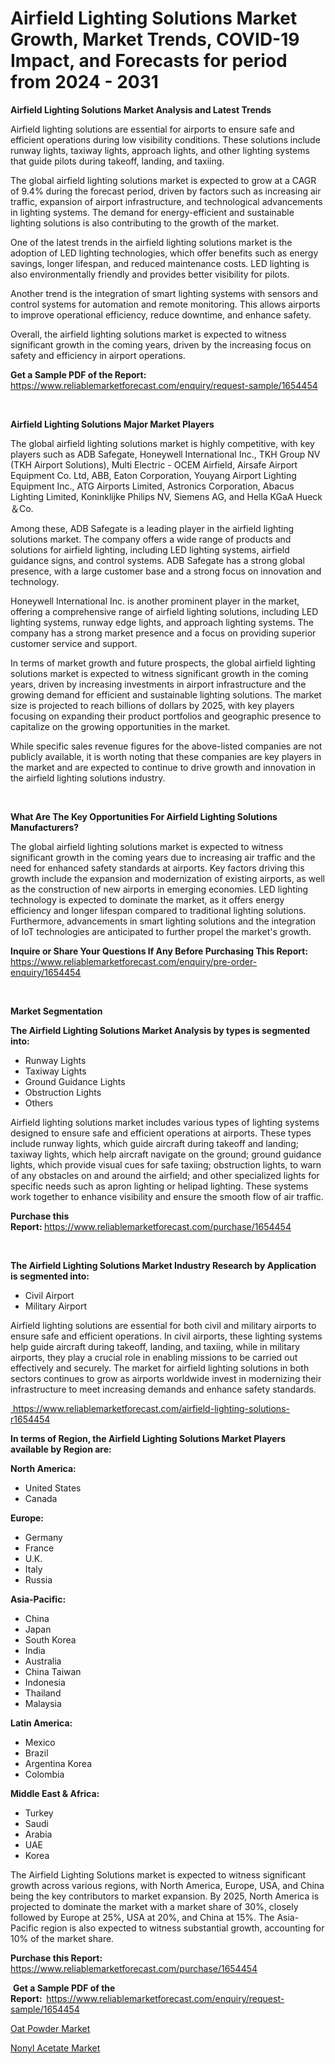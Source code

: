 <p><h1>Airfield Lighting Solutions Market Growth, Market Trends, COVID-19 Impact, and Forecasts for period from 2024 - 2031</h1></p><p><strong>Airfield Lighting Solutions Market Analysis and Latest Trends</strong></p>
<p><p>Airfield lighting solutions are essential for airports to ensure safe and efficient operations during low visibility conditions. These solutions include runway lights, taxiway lights, approach lights, and other lighting systems that guide pilots during takeoff, landing, and taxiing. </p><p>The global airfield lighting solutions market is expected to grow at a CAGR of 9.4% during the forecast period, driven by factors such as increasing air traffic, expansion of airport infrastructure, and technological advancements in lighting systems. The demand for energy-efficient and sustainable lighting solutions is also contributing to the growth of the market.</p><p>One of the latest trends in the airfield lighting solutions market is the adoption of LED lighting technologies, which offer benefits such as energy savings, longer lifespan, and reduced maintenance costs. LED lighting is also environmentally friendly and provides better visibility for pilots.</p><p>Another trend is the integration of smart lighting systems with sensors and control systems for automation and remote monitoring. This allows airports to improve operational efficiency, reduce downtime, and enhance safety.</p><p>Overall, the airfield lighting solutions market is expected to witness significant growth in the coming years, driven by the increasing focus on safety and efficiency in airport operations.</p></p>
<p><strong>Get a Sample PDF of the Report:&nbsp;</strong> <a href="https://www.reliablemarketforecast.com/enquiry/request-sample/1654454">https://www.reliablemarketforecast.com/enquiry/request-sample/1654454</a></p>
<p>&nbsp;</p>
<p><strong>Airfield Lighting Solutions Major Market Players</strong></p>
<p><p>The global airfield lighting solutions market is highly competitive, with key players such as ADB Safegate, Honeywell International Inc., TKH Group NV (TKH Airport Solutions), Multi Electric - OCEM Airfield, Airsafe Airport Equipment Co. Ltd, ABB, Eaton Corporation, Youyang Airport Lighting Equipment Inc., ATG Airports Limited, Astronics Corporation, Abacus Lighting Limited, Koninklijke Philips NV, Siemens AG, and Hella KGaA Hueck＆Co.</p><p>Among these, ADB Safegate is a leading player in the airfield lighting solutions market. The company offers a wide range of products and solutions for airfield lighting, including LED lighting systems, airfield guidance signs, and control systems. ADB Safegate has a strong global presence, with a large customer base and a strong focus on innovation and technology.</p><p>Honeywell International Inc. is another prominent player in the market, offering a comprehensive range of airfield lighting solutions, including LED lighting systems, runway edge lights, and approach lighting systems. The company has a strong market presence and a focus on providing superior customer service and support.</p><p>In terms of market growth and future prospects, the global airfield lighting solutions market is expected to witness significant growth in the coming years, driven by increasing investments in airport infrastructure and the growing demand for efficient and sustainable lighting solutions. The market size is projected to reach billions of dollars by 2025, with key players focusing on expanding their product portfolios and geographic presence to capitalize on the growing opportunities in the market.</p><p>While specific sales revenue figures for the above-listed companies are not publicly available, it is worth noting that these companies are key players in the market and are expected to continue to drive growth and innovation in the airfield lighting solutions industry.</p></p>
<p>&nbsp;</p>
<p><strong>What Are The Key Opportunities For Airfield Lighting Solutions Manufacturers?</strong></p>
<p><p>The global airfield lighting solutions market is expected to witness significant growth in the coming years due to increasing air traffic and the need for enhanced safety standards at airports. Key factors driving this growth include the expansion and modernization of existing airports, as well as the construction of new airports in emerging economies. LED lighting technology is expected to dominate the market, as it offers energy efficiency and longer lifespan compared to traditional lighting solutions. Furthermore, advancements in smart lighting solutions and the integration of IoT technologies are anticipated to further propel the market's growth.</p></p>
<p><strong>Inquire or Share Your Questions If Any Before Purchasing This Report:</strong> <a href="https://www.reliablemarketforecast.com/enquiry/pre-order-enquiry/1654454">https://www.reliablemarketforecast.com/enquiry/pre-order-enquiry/1654454</a></p>
<p>&nbsp;</p>
<p><strong>Market Segmentation</strong></p>
<p><strong>The Airfield Lighting Solutions Market Analysis by types is segmented into:</strong></p>
<p><ul><li>Runway Lights</li><li>Taxiway Lights</li><li>Ground Guidance Lights</li><li>Obstruction Lights</li><li>Others</li></ul></p>
<p><p>Airfield lighting solutions market includes various types of lighting systems designed to ensure safe and efficient operations at airports. These types include runway lights, which guide aircraft during takeoff and landing; taxiway lights, which help aircraft navigate on the ground; ground guidance lights, which provide visual cues for safe taxiing; obstruction lights, to warn of any obstacles on and around the airfield; and other specialized lights for specific needs such as apron lighting or helipad lighting. These systems work together to enhance visibility and ensure the smooth flow of air traffic.</p></p>
<p><strong>Purchase this Report:&nbsp;</strong><a href="https://www.reliablemarketforecast.com/purchase/1654454">https://www.reliablemarketforecast.com/purchase/1654454</a></p>
<p>&nbsp;</p>
<p><strong>The Airfield Lighting Solutions Market Industry Research by Application is segmented into:</strong></p>
<p><ul><li>Civil Airport</li><li>Military Airport</li></ul></p>
<p><p>Airfield lighting solutions are essential for both civil and military airports to ensure safe and efficient operations. In civil airports, these lighting systems help guide aircraft during takeoff, landing, and taxiing, while in military airports, they play a crucial role in enabling missions to be carried out effectively and securely. The market for airfield lighting solutions in both sectors continues to grow as airports worldwide invest in modernizing their infrastructure to meet increasing demands and enhance safety standards.</p></p>
<p><a href="https://www.reliablemarketforecast.com/airfield-lighting-solutions-r1654454">&nbsp;https://www.reliablemarketforecast.com/airfield-lighting-solutions-r1654454</a></p>
<p><strong>In terms of Region, the Airfield Lighting Solutions Market Players available by Region are:</strong></p>
<p>
    <p> <strong> North America: </strong>
        <ul>
            <li>United States</li>
            <li>Canada</li>
        </ul>
        </p> 
    <p> <strong> Europe: </strong>
        <ul>
            <li>Germany</li>
            <li>France</li>
            <li>U.K.</li>
            <li>Italy</li>
            <li>Russia</li>
        </ul>
        </p> 
    <p> <strong> Asia-Pacific: </strong>
        <ul>
            <li>China</li>
            <li>Japan</li>
            <li>South Korea</li>
            <li>India</li>
            <li>Australia</li>
            <li>China Taiwan</li>
            <li>Indonesia</li>
            <li>Thailand</li>
            <li>Malaysia</li>
        </ul>
        </p> 
    <p> <strong> Latin America: </strong>
        <ul>
            <li>Mexico</li>
            <li>Brazil</li>
            <li>Argentina Korea</li>
            <li>Colombia</li>
        </ul>
        </p> 
    <p> <strong> Middle East & Africa: </strong>
        <ul>
            <li>Turkey</li>
            <li>Saudi</li>
            <li>Arabia</li>
            <li>UAE</li>
            <li>Korea</li>
        </ul>
    </p>
    </p>
<p><p>The Airfield Lighting Solutions market is expected to witness significant growth across various regions, with North America, Europe, USA, and China being the key contributors to market expansion. By 2025, North America is projected to dominate the market with a market share of 30%, closely followed by Europe at 25%, USA at 20%, and China at 15%. The Asia-Pacific region is also expected to witness substantial growth, accounting for 10% of the market share.</p></p>
<p><strong>Purchase this Report: </strong><a href="https://www.reliablemarketforecast.com/purchase/1654454">https://www.reliablemarketforecast.com/purchase/1654454</a></p>
<p>&nbsp;<strong>Get a Sample PDF of the Report:&nbsp;&nbsp;</strong><a href="https://www.reliablemarketforecast.com/enquiry/request-sample/1654454">https://www.reliablemarketforecast.com/enquiry/request-sample/1654454</a></p>
<p><strong></strong></p>
<p><p><a href="https://github.com/nafiafirdania/Market-Research-Report-List-1/blob/main/oat-powder-market.md">Oat Powder Market</a></p><p><a href="https://view.publitas.com/reportprime-1/nonyl-acetate-market-size-is-growing-at-cagr-of-5-9-this-report-covers-analysis-by-market-segmentation-growth-and-forecast-2024-2031/">Nonyl Acetate Market</a></p></p>